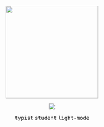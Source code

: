 <div align=center>
 

  
<img src="https://user-images.githubusercontent.com/44041512/180681561-24796f9b-a9b2-47fb-9610-bd6a3f1027c3.gif" width=250>

  

![](https://user-images.githubusercontent.com/44041512/180688271-63c015e0-5d96-4994-8cb0-3f4a90dfe567.svg)
  
<div>
  <kbd>typist</kbd> <kbd>student</kbd> <kbd>light-mode</kbd>
</div>
  
  
<!--   
  
  ![](https://img.shields.io/badge/-SwiftUI-lightgrey)
  ![](https://img.shields.io/badge/-Swift-lightgrey)
  ![](https://img.shields.io/badge/-Python-lightgrey)
  ![](https://img.shields.io/badge/-HTML-lightgrey)
  ![](https://img.shields.io/badge/-CSS-lightgrey)
  ![](https://img.shields.io/badge/-JS-lightgrey)
  ![](https://img.shields.io/badge/-Pug-lightgrey) -->
  
</div>
